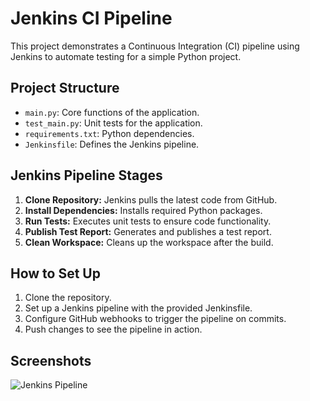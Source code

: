 # Jenkins CI Pipeline 

This project demonstrates a Continuous Integration (CI) pipeline using Jenkins to automate testing for a simple Python project.

## Project Structure

- `main.py`: Core functions of the application.
- `test_main.py`: Unit tests for the application.
- `requirements.txt`: Python dependencies.
- `Jenkinsfile`: Defines the Jenkins pipeline.

## Jenkins Pipeline Stages

1. **Clone Repository:** Jenkins pulls the latest code from GitHub.
2. **Install Dependencies:** Installs required Python packages.
3. **Run Tests:** Executes unit tests to ensure code functionality.
4. **Publish Test Report:** Generates and publishes a test report.
5. **Clean Workspace:** Cleans up the workspace after the build.

## How to Set Up

1. Clone the repository.
2. Set up a Jenkins pipeline with the provided Jenkinsfile.
3. Configure GitHub webhooks to trigger the pipeline on commits.
4. Push changes to see the pipeline in action.

## Screenshots

![Jenkins Pipeline](path_to_screenshot)
